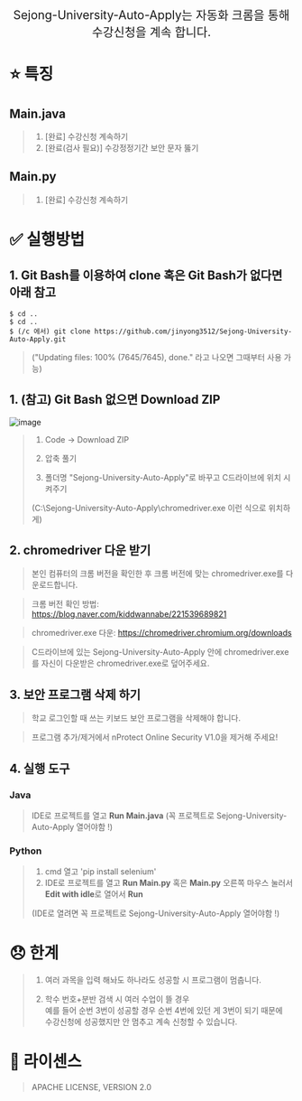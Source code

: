 <p align='center' style='font-size:150%'>Sejong-University-Auto-Apply는 자동화 크롬을 통해 수강신청을 계속 합니다.</p>

# :star: 특징
## Main.java
>1. [완료] 수강신청 계속하기
>2. [완료(검사 필요)] 수강정정기간 보안 문자 뚫기 

## Main.py
>1. [완료] 수강신청 계속하기



# :white_check_mark: 실행방법

## 1.  Git Bash를 이용하여 clone 혹은 Git Bash가 없다면 아래 참고
```    
$ cd .. 
$ cd .. 
$ (/c 에서) git clone https://github.com/jinyong3512/Sejong-University-Auto-Apply.git
```    
>("Updating files: 100% (7645/7645), done." 라고 나오면 그때부터 사용 가능)

## 1. (참고) Git Bash 없으면 Download ZIP 

![image](https://user-images.githubusercontent.com/88269663/154381764-ad8874b1-7f53-4ad5-95db-6181cd728d58.png)
>1. Code -> Download ZIP 
>
>2. 압축 풀기
>
>3. 폴더명 "Sejong-University-Auto-Apply"로 바꾸고 C드라이브에 위치 시켜주기
>
>(C:\Sejong-University-Auto-Apply\chromedriver.exe 이런 식으로 위치하게)

## 2.  chromedriver 다운 받기

>본인 컴퓨터의 크롬 버전을 확인한 후 크롬 버전에 맞는 chromedriver.exe를 다운로드합니다.

>크롬 버전 확인 방법: https://blog.naver.com/kiddwannabe/221539689821

>chromedriver.exe 다운: https://chromedriver.chromium.org/downloads

>C드라이브에 있는 Sejong-University-Auto-Apply 안에 chromedriver.exe를 자신이 다운받은 chromedriver.exe로 덮어주세요.



## 3.  보안 프로그램 삭제 하기

>학교 로그인할 때 쓰는 키보드 보안 프로그램을 삭제해야 합니다.

>프로그램 추가/제거에서 nProtect Online Security V1.0을 제거해 주세요!



## 4.  실행 도구

### Java  
>IDE로 프로젝트를 열고 **Run Main.java**
>(꼭 프로젝트로 Sejong-University-Auto-Apply 열어야함 !)

### Python  
>1. cmd 열고 'pip install selenium'
>2. IDE로 프로젝트를 열고 **Run Main.py** 혹은 **Main.py** 오른쪽 마우스 눌러서 **Edit with idle**로 열어서 **Run**
>
>(IDE로 열려면 꼭 프로젝트로 Sejong-University-Auto-Apply 열어야함 !)

# 😞 한계
> 1. 여러 과목을 입력 해놔도 하나라도 성공할 시 프로그램이 멈춥니다.
> 
> 2. 학수 번호+분반 검색 시 여러 수업이 뜰 경우  
> 예를 들어 순번 3번이 성공할 경우 순번 4번에 있던 게 3번이 되기 때문에  
> 수강신청에 성공했지만 안 멈추고 계속 신청할 수 있습니다.
> 
# :page_with_curl: 라이센스
>APACHE LICENSE, VERSION 2.0
